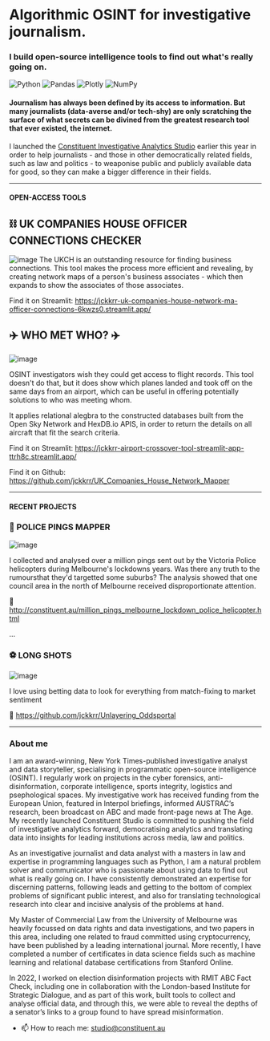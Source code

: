 # Algorithmic OSINT for investigative journalism.
### I build open-source intelligence tools to find out what's really going on.

![Python](https://img.shields.io/badge/python-3670A0?style=for-the-badge&logo=python&logoColor=ffdd54)
![Pandas](https://img.shields.io/badge/pandas-%23150458.svg?style=for-the-badge&logo=pandas&logoColor=white)
![Plotly](https://img.shields.io/badge/Plotly-%233F4F75.svg?style=for-the-badge&logo=plotly&logoColor=white)
![NumPy](https://img.shields.io/badge/numpy-%23013243.svg?style=for-the-badge&logo=numpy&logoColor=white)

#### Journalism has always been defined by its access to information. But many journalists (data-averse and/or tech-shy) are only scratching the surface of what secrets can be divined from the greatest research tool that ever existed, the internet.

I launched the <a href="http://constituent.au/" target="_blank">Constituent Investigative Analytics Studio</a> earlier this year in order to help journalists - and those in other democratically related fields, such as law and politics - to weaponise public and publicly available data for good, so they can make a bigger difference in their fields. 

-----------
#### OPEN-ACCESS TOOLS
## :chains: UK COMPANIES HOUSE OFFICER CONNECTIONS CHECKER
![image](https://user-images.githubusercontent.com/69304112/217395873-98403be4-bb31-441d-850e-1cab033a06c2.png)
The UKCH is an outstanding resource for finding business connections. This tool makes the process more efficient and revealing, by creating network maps of a person's business associates - which then expands to show the associates of those associates. 

Find it on Streamlit: https://jckkrr-uk-companies-house-network-ma-officer-connections-6kwzs0.streamlit.app/

## :airplane: WHO MET WHO? :airplane:
![image](https://user-images.githubusercontent.com/69304112/217395977-3c3f5d25-8458-4f8e-8dee-9a657768f6f3.png)

OSINT investigators wish they could get access to flight records. This tool doesn't do that, but it does show which planes landed and took off on the same days from an airport, which can be useful in offering potentially solutions to who was meeting whom.

It applies relational alegbra to the constructed databases built from the Open Sky Network and HexDB.io APIS, in order to return the details on all aircraft that fit the search criteria.

Find it on Streamlit: https://jckkrr-airport-crossover-tool-streamlit-app-ttrh8c.streamlit.app/

Find it on Github: https://github.com/jckkrr/UK_Companies_House_Network_Mapper

-----------
#### RECENT PROJECTS

### :helicopter: POLICE PINGS MAPPER
![image](https://user-images.githubusercontent.com/69304112/211272449-3c80d1c2-5bf7-4542-b4f5-9d12a14eba5c.png)

I collected and analysed over a million pings sent out by the Victoria Police helicopters during Melbourne's lockdowns years. Was there any truth to the rumoursthat they'd targetted some suburbs? The analysis showed that one council area in the north of Melbourne received disproportionate attention.

&#128279; http://constituent.au/million_pings_melbourne_lockdown_police_helicopter.html


...
### :soccer: LONG SHOTS
![image](https://user-images.githubusercontent.com/69304112/211271488-6508de61-8250-4afc-95f9-cb0fcec4f1e6.png)

I love using betting data to look for everything from match-fixing to market sentiment

&#128279; https://github.com/jckkrr/Unlayering_Oddsportal


-----------
### About me

I am an award-winning, New York Times-published investigative analyst and data storyteller, specialising in programmatic open-source intelligence (OSINT). I regularly work on projects in the cyber forensics, anti-disinformation, corporate intelligence, sports integrity, logistics and psephological spaces.
My investigative work has received funding from the European Union, featured in Interpol briefings, informed AUSTRAC’s research, been broadcast on ABC and made front-page news at The Age. My recently launched Constituent Studio is committed to pushing the field of investigative analytics forward, democratising analytics and translating data into insights for leading institutions across media, law and politics.

As an investigative journalist and data analyst with a masters in law and expertise in programming languages such as Python, I am a natural problem solver and communicator who is passionate about using data to find out what is really going on. I have consistently demonstrated an expertise for discerning patterns, following leads and getting to the bottom of complex problems of significant public interest, and also for translating technological research into clear and incisive analysis of the problems at hand.

My Master of Commercial Law from the University of Melbourne was heavily focussed on data rights and data investigations, and two papers in this area, including one related to fraud committed using cryptocurrency, have been published by a leading international journal. More recently, I have completed a number of certificates in data science fields such as machine learning and relational database certifications from Stanford Online.

In 2022, I worked on election disinformation projects with RMIT ABC Fact Check, including one in collaboration with the London-based Institute for Strategic Dialogue, and as part of this work, built tools to collect and analyse official data, and through this, we were able to reveal the depths of a senator’s links to a group found to have spread misinformation. 

- 📫 How to reach me: studio@constituent.au

